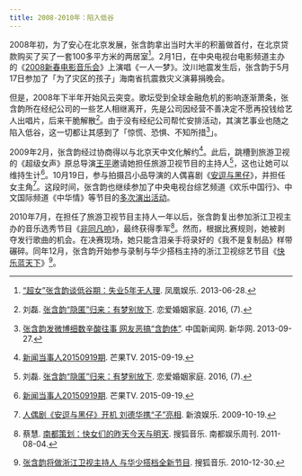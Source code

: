 ```yaml
---
title: 2008-2010年：陷入低谷
---
```


2008年初，为了安心在北京发展，张含韵拿出当时大半的积蓄做首付，在北京贷款购买了买了一套100多平方米的两居室[^凤凰娱乐]。2月1日，在中央电视台电影频道主办的《[2008新春电影音乐会](https://www.1905.com/mdb/film/311811/)》上演唱《一人一梦》。汶川地震发生后，张含韵于5月17日参加了「为了灾区的孩子」海南省抗震救灾义演募捐晚会。

但是，2008年下半年开始风云突变。歌坛受到全球金融危机的影响逐渐萧条，张含韵所在经纪公司的一些艺人相继离开，先是公司因经营不善决定不愿再投钱给艺人出唱片，后来干脆解散[^恋爱婚姻家庭]。由于没有经纪公司帮忙安排活动，其演艺事业也随之陷入低谷，这一切都让其感到了「惊慌、恐惧、不知所措[^新华网]」。

2009年2月，张含韵经过协商得以与北京天中文化解约[^芒果-新闻当事人]。此后，跳槽到旅游卫视的《超级女声》原总导演[王平](https://www.jiemian.com/article/504946.html)邀请她担任旅游卫视节目的主持人[^恋爱婚姻家庭]，这也让她可以维持生计[^芒果-新闻当事人]。10月19日，参与拍摄吕小品导演的人偶喜剧《[安逗与黑仔](https://movie.douban.com/subject/7564967/)》，并担任女主角[^新浪娱乐]。这段时间，张含韵也继续参加了中央电视台综艺频道《欢乐中国行》、中文国际频道《中华情》等节目的[多次演出活动](/works/music/stage/cctv/)。

2010年7月，在担任了旅游卫视节目主持人一年以后，张含韵复出参加浙江卫视主办的音乐选秀节目《[非同凡响](https://baike.baidu.com/item/非同凡响/7525553)》，最终获得季军[^南都]。然而，根据比赛规则，她被剥夺发行歌曲的机会。在决赛现场，她只能含泪亲手将录好的《我不是复制品》样带碾碎。同年12月，张含韵开始参与录制与华少搭档主持的浙江卫视综艺节目《[快乐蓝天下](https://baike.baidu.com/item/快乐蓝天下)》[^搜狐音乐]。

<!--参考资料-->

[^凤凰娱乐]: [“超女”张含韵谈低谷期：失业5年无人理](http://ent.ifeng.com/idolnews/mingxingmiwen/detail_2013_06/28/26899830_0.shtml). 凤凰娱乐. 2013-06-28.
[^恋爱婚姻家庭]: 刘磊. [张含韵“隐匿”归来：有梦别放下](http://www.dooland.com/magazine/article_874577.html). 恋爱婚姻家庭. 2016, (7).
[^新华网]: [张含韵发微博细数辛酸往事 网友恶搞“含韵体”](http://www.chinanews.com/yl/2013/09-27/5332716.shtml). 中国新闻网. 新华网. 2013-09-27.
[^芒果-新闻当事人]: [新闻当事人20150919期](https://www.mgtv.com/b/107852/3313451.html). 芒果TV. 2015-09-19.
[^新浪娱乐]: [人偶剧《安逗与黑仔》开机 刘德华携“子”亮相](http://ent.sina.com.cn/v/m/2009-10-19/14312736591.shtml). 新浪娱乐. 2009-10-19.
[^南都]: 蔡慧. [南都策划：快女们的昨天今天与明天](http://music.yule.sohu.com/20110804/n315449043_2.shtml). 搜狐音乐. 南都娱乐周刊. 2011-08-04.
[^搜狐音乐]: [张含韵将做浙江卫视主持人 与华少搭档全新节目](http://music.yule.sohu.com/20101230/n278590861.shtml). 搜狐音乐. 2010-12-30.